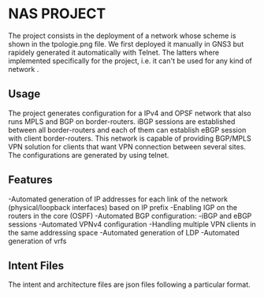 # NAS PROJECT

The project consists in the deployment of a network whose scheme is shown in the tpologie.png file. We first deployed it manually in GNS3 but rapidely generated it automatically with Telnet. The latters where implemented specifically for the project, i.e. it can't be used for any kind of network .

## Usage

The project generates configuration for a IPv4 and OPSF network that also runs MPLS and BGP on border-routers. iBGP sessions are established between all border-routers and each of them can establish eBGP session with client border-routers. This network is capable of providing BGP/MPLS VPN solution for clients that want VPN connection between several sites.
The configurations are generated by using telnet.

## Features

-Automated generation of IP addresses for each link of the network (physical/loopback interfaces) based on IP prefix 
-Enabling IGP on the routers in the core (OSPF)
-Automated BGP configuration:
-iBGP and eBGP sessions
-Automated VPNv4 configuration
-Handling multiple VPN clients in the same addressing space
-Automated generation of LDP 
-Automated generation of vrfs

## Intent Files
The intent and architecture files are json files following a particular format.



